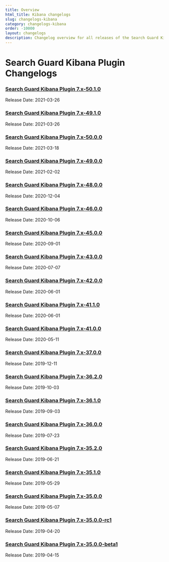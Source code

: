 ```yaml
---
title: Overview
html_title: Kibana changelogs
slug: changelogs-kibana
category: changelogs-kibana
order: -10000
layout: changelogs
description: Changelog overview for all releases of the Search Guard Kibana Plugin that adds access control and session management.
---
```


<!---
Copyright 2020 floragunn GmbH
-->

# Search Guard Kibana Plugin Changelogs

### [Search Guard Kibana Plugin 7.x-50.1.0](changelog_kibana_7_x_50_1_0.md)

Release Date: 2021-03-26

### [Search Guard Kibana Plugin 7.x-49.1.0](changelog_kibana_7_x_49_1_0.md)

Release Date: 2021-03-26

### [Search Guard Kibana Plugin 7.x-50.0.0](changelog_kibana_7_x_50_0_0.md)

Release Date: 2021-03-18

### [Search Guard Kibana Plugin 7.x-49.0.0](changelog_kibana_7_x_49_0_0.md)

Release Date: 2021-02-02

### [Search Guard Kibana Plugin 7.x-48.0.0](changelog_kibana_7_x_48_0_0.md)

Release Date: 2020-12-04

### [Search Guard Kibana Plugin 7.x-46.0.0](changelog_kibana_7_x_46_0_0.md)

Release Date: 2020-10-06

### [Search Guard Kibana Plugin 7.x-45.0.0](changelog_kibana_7_x_45_0_0.md)

Release Date: 2020-09-01

### [Search Guard Kibana Plugin 7.x-43.0.0](changelog_kibana_7_x_43_0_0.md)

Release Date: 2020-07-07

### [Search Guard Kibana Plugin 7.x-42.0.0](changelog_kibana_7_x_42_0_0.md)

Release Date: 2020-06-01

### [Search Guard Kibana Plugin 7.x-41.1.0](changelog_kibana_7_x_41_1_0.md)

Release Date: 2020-06-01

### [Search Guard Kibana Plugin 7.x-41.0.0](changelog_kibana_7_x_41_0_0.md)

Release Date: 2020-05-11

### [Search Guard Kibana Plugin 7.x-37.0.0](changelog_kibana_7_x_37_0_0.md)

Release Date: 2019-12-11

### [Search Guard Kibana Plugin 7.x-36.2.0](changelog_kibana_7_x_36_2_0.md)

Release Date: 2019-10-03

### [Search Guard Kibana Plugin 7.x-36.1.0](changelog_kibana_7_x_36_1_0.md)

Release Date: 2019-09-03

### [Search Guard Kibana Plugin 7.x-36.0.0](changelog_kibana_7_x_36_0_0.md)

Release Date: 2019-07-23

### [Search Guard Kibana Plugin 7.x-35.2.0](changelog_kibana_7_x_35_2_0.md)

Release Date: 2019-06-21

### [Search Guard Kibana Plugin 7.x-35.1.0](changelog_kibana_7_x_35_1_0.md)

Release Date: 2019-05-29


### [Search Guard Kibana Plugin 7.x-35.0.0](changelog_kibana_7_x_35_0_0.md)

Release Date: 2019-05-07

### [Search Guard Kibana Plugin 7.x-35.0.0-rc1](changelog_kibana_7_x_35_0_0_rc1.md)

Release Date: 2019-04-20

### [Search Guard Kibana Plugin 7.x-35.0.0-beta1](changelog_kibana_7_x_35_0_0_beta1.md)

Release Date: 2019-04-15


